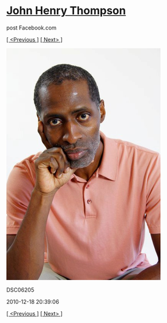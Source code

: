 # [John Henry Thompson](../README.md)
post Facebook.com

[[ <Previous ]](2010-12-18-10.md) [[ Next> ]](2010-12-18-12.md)

[![](../media/2010-12-18/Fam-2010-DSC06205.jpg)](../README.md)

DSC06205

2010-12-18 20:39:06

[[ <Previous ]](2010-12-18-10.md) [[ Next> ]](2010-12-18-12.md)